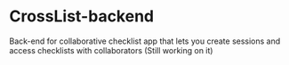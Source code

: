 # CrossList-backend
Back-end for collaborative checklist app that lets you create sessions and access checklists with collaborators
(Still working on it)
